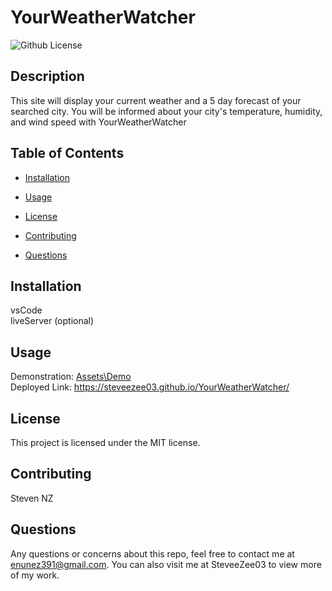  # YourWeatherWatcher
![Github License](https://img.shields.io/badge/license-MIT-blue.svg)

## <b>Description</b>
This site will display your current weather and a 5 day forecast of your searched city. You will be informed about your city's temperature, humidity, and wind speed with YourWeatherWatcher
## <b>Table of Contents</b>
* [Installation](#installation)

* [Usage](#usage)

* [License](#license)

* [Contributing](#contributing)

* [Questions](#questions)

## <b>Installation</b>
vsCode <br>
liveServer (optional)

## <b>Usage</b>
Demonstration:
<a href="https://github.com/SteveeZee03/YourWeatherWatcher/tree/main/Assets/Demo"> Assets\Demo </a> <br>
Deployed Link: <a href="https://steveezee03.github.io/YourWeatherWatcher/"> https://steveezee03.github.io/YourWeatherWatcher/ </a>

## <b>License</b>
This project is licensed under the MIT license.

## <b>Contributing</b>
Steven NZ

## <b>Questions</b>
Any questions or concerns about this repo, feel free to contact me at enunez391@gmail.com.  You can also visit me at SteveeZee03  to view more of my work.

